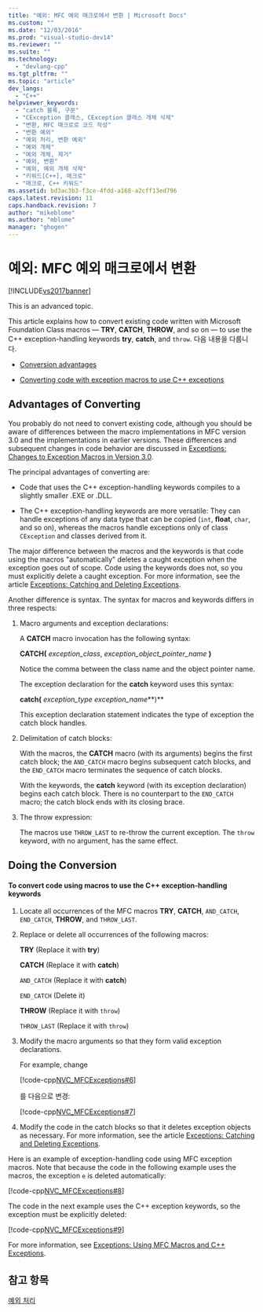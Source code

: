```yaml
---
title: "예외: MFC 예외 매크로에서 변환 | Microsoft Docs"
ms.custom: ""
ms.date: "12/03/2016"
ms.prod: "visual-studio-dev14"
ms.reviewer: ""
ms.suite: ""
ms.technology: 
  - "devlang-cpp"
ms.tgt_pltfrm: ""
ms.topic: "article"
dev_langs: 
  - "C++"
helpviewer_keywords: 
  - "catch 블록, 구분"
  - "CException 클래스, CException 클래스 개체 삭제"
  - "변환, MFC 매크로로 코드 작성"
  - "변환 예외"
  - "예외 처리, 변환 예외"
  - "예외 개체"
  - "예외 개체, 제거"
  - "예외, 변환"
  - "예외, 예외 개체 삭제"
  - "키워드[C++], 매크로"
  - "매크로, C++ 키워드"
ms.assetid: bd3ac3b3-f3ce-4fdd-a168-a2cff13ed796
caps.latest.revision: 11
caps.handback.revision: 7
author: "mikeblome"
ms.author: "mblome"
manager: "ghogen"
---
```

# 예외: MFC 예외 매크로에서 변환
[!INCLUDE[vs2017banner](../assembler/inline/includes/vs2017banner.md)]

This is an advanced topic.  
  
 This article explains how to convert existing code written with Microsoft Foundation Class macros — **TRY**, **CATCH**, **THROW**, and so on — to use the C\+\+ exception\-handling keywords **try**, **catch**, and `throw`.  다음 내용을 다룹니다.  
  
-   [Conversion advantages](#_core_advantages_of_converting)  
  
-   [Converting code with exception macros to use C\+\+ exceptions](#_core_doing_the_conversion)  
  
##  <a name="_core_advantages_of_converting"></a> Advantages of Converting  
 You probably do not need to convert existing code, although you should be aware of differences between the macro implementations in MFC version 3.0 and the implementations in earlier versions.  These differences and subsequent changes in code behavior are discussed in [Exceptions: Changes to Exception Macros in Version 3.0](../mfc/exceptions-changes-to-exception-macros-in-version-3-0.md).  
  
 The principal advantages of converting are:  
  
-   Code that uses the C\+\+ exception\-handling keywords compiles to a slightly smaller .EXE or .DLL.  
  
-   The C\+\+ exception\-handling keywords are more versatile: They can handle exceptions of any data type that can be copied \(`int`, **float**, `char`, and so on\), whereas the macros handle exceptions only of class `CException` and classes derived from it.  
  
 The major difference between the macros and the keywords is that code using the macros "automatically" deletes a caught exception when the exception goes out of scope.  Code using the keywords does not, so you must explicitly delete a caught exception.  For more information, see the article [Exceptions: Catching and Deleting Exceptions](../mfc/exceptions-catching-and-deleting-exceptions.md).  
  
 Another difference is syntax.  The syntax for macros and keywords differs in three respects:  
  
1.  Macro arguments and exception declarations:  
  
     A **CATCH** macro invocation has the following syntax:  
  
     **CATCH\(** *exception\_class*, *exception\_object\_pointer\_name* **\)**  
  
     Notice the comma between the class name and the object pointer name.  
  
     The exception declaration for the **catch** keyword uses this syntax:  
  
     **catch\(** *exception\_type* *exception\_name***\)**  
  
     This exception declaration statement indicates the type of exception the catch block handles.  
  
2.  Delimitation of catch blocks:  
  
     With the macros, the **CATCH** macro \(with its arguments\) begins the first catch block; the `AND_CATCH` macro begins subsequent catch blocks, and the `END_CATCH` macro terminates the sequence of catch blocks.  
  
     With the keywords, the **catch** keyword \(with its exception declaration\) begins each catch block.  There is no counterpart to the `END_CATCH` macro; the catch block ends with its closing brace.  
  
3.  The throw expression:  
  
     The macros use `THROW_LAST` to re\-throw the current exception.  The `throw` keyword, with no argument, has the same effect.  
  
##  <a name="_core_doing_the_conversion"></a> Doing the Conversion  
  
#### To convert code using macros to use the C\+\+ exception\-handling keywords  
  
1.  Locate all occurrences of the MFC macros **TRY**, **CATCH**, `AND_CATCH`, `END_CATCH`, **THROW**, and `THROW_LAST`.  
  
2.  Replace or delete all occurrences of the following macros:  
  
     **TRY** \(Replace it with **try**\)  
  
     **CATCH** \(Replace it with **catch**\)  
  
     `AND_CATCH` \(Replace it with **catch**\)  
  
     `END_CATCH` \(Delete it\)  
  
     **THROW** \(Replace it with `throw`\)  
  
     `THROW_LAST` \(Replace it with `throw`\)  
  
3.  Modify the macro arguments so that they form valid exception declarations.  
  
     For example, change  
  
     [!code-cpp[NVC_MFCExceptions#6](../mfc/codesnippet/CPP/exceptions-converting-from-mfc-exception-macros_1.cpp)]  
  
     를 다음으로 변경:  
  
     [!code-cpp[NVC_MFCExceptions#7](../mfc/codesnippet/CPP/exceptions-converting-from-mfc-exception-macros_2.cpp)]  
  
4.  Modify the code in the catch blocks so that it deletes exception objects as necessary.  For more information, see the article [Exceptions: Catching and Deleting Exceptions](../mfc/exceptions-catching-and-deleting-exceptions.md).  
  
 Here is an example of exception\-handling code using MFC exception macros.  Note that because the code in the following example uses the macros, the exception `e` is deleted automatically:  
  
 [!code-cpp[NVC_MFCExceptions#8](../mfc/codesnippet/CPP/exceptions-converting-from-mfc-exception-macros_3.cpp)]  
  
 The code in the next example uses the C\+\+ exception keywords, so the exception must be explicitly deleted:  
  
 [!code-cpp[NVC_MFCExceptions#9](../mfc/codesnippet/CPP/exceptions-converting-from-mfc-exception-macros_4.cpp)]  
  
 For more information, see [Exceptions: Using MFC Macros and C\+\+ Exceptions](../mfc/exceptions-using-mfc-macros-and-cpp-exceptions.md).  
  
## 참고 항목  
 [예외 처리](../mfc/exception-handling-in-mfc.md)